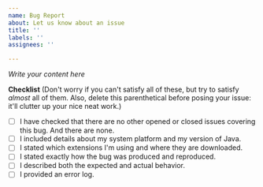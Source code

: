 ```yaml
---
name: Bug Report
about: Let us know about an issue
title: ''
labels: ''
assignees: ''

---
```

_Write your content here_

__Checklist__ (Don't worry if you can't satisfy all of these, but try to satisfy _almost_ all of them. Also, delete this parenthetical before posing your issue: it'll clutter up your nice neat work.)
 - [ ] I have checked that there are no other opened or closed issues covering this bug. And there are none.
 - [ ] I included details about my system platform and my version of Java.
 - [ ] I stated which extensions I'm using and where they are downloaded.
 - [ ] I stated exactly how the bug was produced and reproduced.
 - [ ] I described both the expected and actual behavior.
 - [ ] I provided an error log.